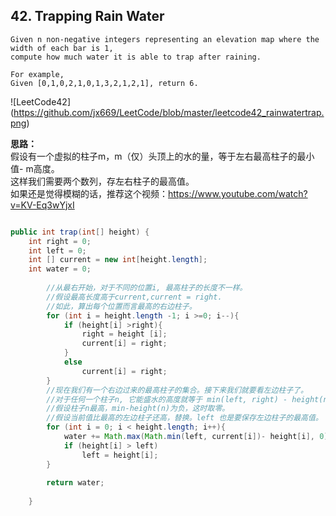 ## 42. Trapping Rain Water

	Given n non-negative integers representing an elevation map where the width of each bar is 1, 
	compute how much water it is able to trap after raining.

	For example, 
	Given [0,1,0,2,1,0,1,3,2,1,2,1], return 6.

![LeetCode42]
(https://github.com/jx669/LeetCode/blob/master/leetcode42_rainwatertrap.png)

**思路：** <br>
假设有一个虚拟的柱子m，m（仅）头顶上的水的量，等于左右最高柱子的最小值- m高度。<br>
这样我们需要两个数列，存左右柱子的最高值。<br>
如果还是觉得模糊的话，推荐这个视频：https://www.youtube.com/watch?v=KV-Eq3wYjxI

```java

public int trap(int[] height) {
	int right = 0;
	int left = 0;
	int [] current = new int[height.length];
	int water = 0;
		
		//从最右开始，对于不同的位置i, 最高柱子的长度不一样。
		//假设最高长度高于current,current = right.
		//如此，算出每个位置而言最高的右边柱子。
		for (int i = height.length -1; i >=0; i--){
			if (height[i] >right){
				right = height [i];
				current[i] = right;
			}
			else
				current[i] = right;
		}
		//现在我们有一个右边过来的最高柱子的集合。接下来我们就要看左边柱子了。
		//对于任何一个柱子n, 它能盛水的高度就等于 min(left, right) - height(n)
		//假设柱子n最高，min-height(n)为负，这时取零。
		//假设当前值比最高的左边柱子还高，替换。left 也是要保存左边柱子的最高值。
		for (int i = 0; i < height.length; i++){
			water += Math.max(Math.min(left, current[i])- height[i], 0); 
			if (height[i] > left)
				left = height[i]; 
		}
	
		return water; 
		
	}